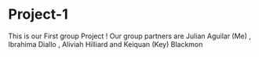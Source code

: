 # Project-1
This is our First group Project ! Our group partners are Julian Aguilar (Me) , Ibrahima Diallo , Aliviah Hilliard and Keiquan (Key) Blackmon

